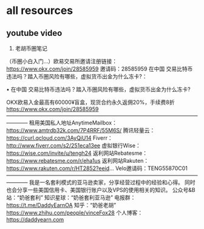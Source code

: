 # all resources 


## youtube video 

1. 老胡币圈笔记
   
（币圈小白入门...）欧易交易所邀请注册链接：https://www.okx.com/join/28585959
邀请码：28585959
在中国 交易比特币违法吗？踏入币圈风险有哪些，虚拟货币出金为什么冻卡?：  

 • 在中国 交易比特币违法吗？踏入币圈风险有哪些，虚拟货币出金为什么冻卡?  

OKX欧易入金最高有60000¥盲盒，现货合约永久返佣20%，手续费8折 https://www.okx.com/join/28585959
————————————————————————————————————————
租用美国私人地址AnytimeMailbox：https://www.amtrdb32k.com/7P4RRF/55M6S/
腾讯轻量云：https://curl.qcloud.com/3AyQiU14
Fiverr：http://www.fiverr.com/s2/251eca13ee
虚拟银行Wise：https://wise.com/invite/u/tengh24
返利网站Rebatesme：https://www.rebatesme.com/r/eha1us
返利网站Rakuten：https://www.rakuten.com/r/HT2852?eeid...
Velo邀请码：TENG55870C01
————————————————————————————————————————
我是一名套利模式的亚马逊卖家，分享经营过程中的经验和心得。
同时也会分享一些美国信用卡、美国银行账户以及VPS的使用相关的知识。
公众号&B站：“奶爸套利”
知识星球：“奶爸套利亚马逊”
电报群：https://t.me/DaddyEarnOA
知乎：“奶爸老胡”  https://www.zhihu.com/people/vinceFox28
个人博客：https://daddyearn.com


